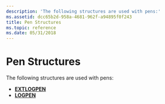 ```yaml
---
description: 'The following structures are used with pens:'
ms.assetid: dcc65b2d-958a-4681-962f-a94895f0f243
title: Pen Structures
ms.topic: reference
ms.date: 05/31/2018
---
```


# Pen Structures

The following structures are used with pens:

-   [**EXTLOGPEN**](/windows/win32/api/wingdi/ns-wingdi-extlogpen)
-   [**LOGPEN**](/windows/win32/api/wingdi/ns-wingdi-logpen)

 

 




